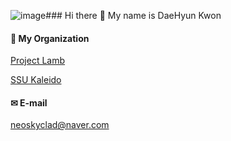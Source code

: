 ![image](https://github.com/neoskyclad/neoskyclad/assets/50211003/baed6fcb-fa17-4aa6-bfe6-5aca64839f2b)### Hi there 👋
My name is DaeHyun Kwon

<!--
**neoskyclad/neoskyclad** is a ✨ _special_ ✨ repository because its `README.md` (this file) appears on your GitHub profile.

Here are some ideas to get you started:

- 🔭 I’m currently working on ...
- 🌱 I’m currently learning ...
- 👯 I’m looking to collaborate on ...
- 🤔 I’m looking for help with ...
- 💬 Ask me about ...
- 📫 How to reach me: ...
- 😄 Pronouns: ...
- ⚡ Fun fact: ...
---
#### ☕ My blog
[neoskyclad.blog](https://neoskyclad.github.io/)
#### 💻 My Current Project
-->
#### 🤝 My Organization
[Project Lamb](https://github.com/ProjectLamb)

[SSU Kaleido](https://github.com/SSUKaleido)

#### ✉ E-mail
neoskyclad@naver.com
